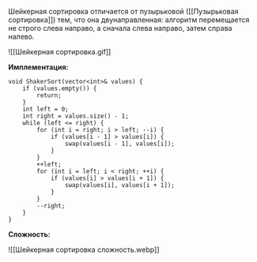 Шейкерная сортировка отличается от пузырьковой ([[Пузырьковая сортировка]]) тем, что она двунаправленная: алгоритм перемещается не строго слева направо, а сначала слева направо, затем справа налево.

![[Шейкерная сортировка.gif]]


**Имплементация:**

```
void ShakerSort(vector<int>& values) { 
	if (values.empty()) { 
		return; 
	} 
	int left = 0; 
	int right = values.size() - 1; 
	while (left <= right) { 
		for (int i = right; i > left; --i) { 
			if (values[i - 1] > values[i]) { 
				swap(values[i - 1], values[i]); 
			} 
		} 
		++left; 
		for (int i = left; i < right; ++i) { 
			if (values[i] > values[i + 1]) { 
				swap(values[i], values[i + 1]); 
			} 
		} 
		--right; 
	} 
}
```

**Сложность:**

![[Шейкерная сортировка сложность.webp]]